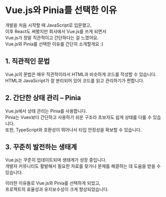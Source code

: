# Vue.js와 Pinia를 선택한 이유

개발을 처음 시작할 때 JavaScript로 입문했고,<br>
이후 React도 써봤지만 회사에서 Vue.js를 쓰게 되면서<br>
Vue.js가 정말 직관적이고 간단하다는 걸 느꼈어요.<br>
Vue.js와 Pinia를 선택한 이유를 간단히 소개할게요 :)

## 1. 직관적인 문법

Vue.js의 문법은 매우 직관적이라서 HTML과 비슷하게 코드를 작성할 수 있습니다.<br>
HTML과 JavaScript가 잘 분리되어 있어 코드를 읽고 관리하기가 편합니다.

## 2. 간단한 상태 관리 – Pinia

Vue.js에서 상태 관리는 Pinia를 사용합니다.<br>
Pinia는 Vuex보다 간단하고 사용하기 쉬운 구조라 초보자도 쉽게 상태를 다룰 수 있습니다.<br>
또한, TypeScript와 호환성이 뛰어나서 타입 안정성을 확보할 수 있습니다.

## 3. 꾸준히 발전하는 생태계

Vue.js는 꾸준히 업데이트되며 생태계가 성장 중입니다. <br>
개발자 커뮤니티도 활발해서 필요한 자료를 찾거나 문제를 해결하는 데 도움을 받을 수 있습니다.

이러한 이유들로 Vue.js와 Pinia를 선택하게 되었고,<br>
프로젝트의 효율성과 유지보수성이 크게 향상되었습니다.
